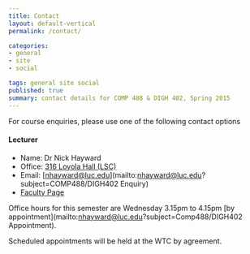 ```yaml
---
title: Contact
layout: default-vertical
permalink: /contact/

categories:
- general
- site
- social

tags: general site social
published: true
summary: contact details for COMP 488 & DIGH 402, Spring 2015
---
```


For course enquiries, please use one of the following contact options

#### Lecturer

* Name: Dr Nick Hayward
* Office: [316 Loyola Hall (LSC)](http://www.luc.edu/media/lucedu/styleassets/pdfs/lsc_summer2014.pdf)
* Email: [nhayward@luc.edu](mailto:nhayward@luc.edu?subject=COMP488/DIGH402 Enquiry)
* [Faculty Page](http://www.luc.edu/cs/people/ftfaculty/haywardnicholas.shtml)

Office hours for this semester are Wednesday 3.15pm to 4.15pm [by appointment](mailto:nhayward@luc.edu?subject=Comp488/DIGH402 Appointment).

Scheduled appointments will be held at the WTC by agreement.



